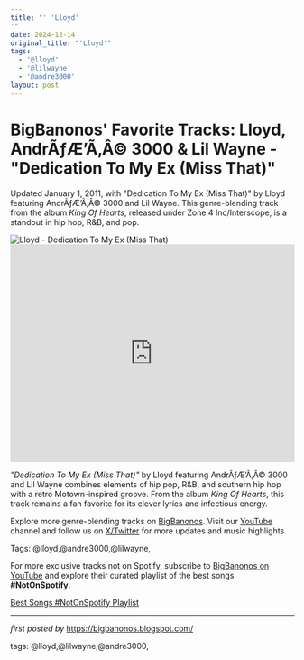 ```yaml
---
title: "' 'Lloyd'
'"
date: 2024-12-14
original_title: "'Lloyd'"
tags:
  - '@lloyd'
  - '@lilwayne'
  - '@andre3000'
layout: post
---
```

<!-- Post Title -->
<h1 >BigBanonos' Favorite Tracks: Lloyd, AndrÃƒÆ’Ã‚Â© 3000 & Lil Wayne - "Dedication To My Ex (Miss That)"</h1> <!-- Introductory Text -->
<p >Updated January 1, 2011, with "Dedication To My Ex (Miss That)" by Lloyd featuring AndrÃƒÆ’Ã‚Â© 3000 and Lil Wayne. This genre-blending track from the album <em>King Of Hearts</em>, released under Zone 4 Inc/Interscope, is a standout in hip hop, R&B, and pop.</p> <!-- Featured Image -->
<div > <img src="https://i.ytimg.com/vi/CrQAdM581Pk/maxresdefault.jpg" alt="Lloyd - Dedication To My Ex (Miss That)" />
</div> <!-- YouTube Video Embed -->
<div > <iframe width="100%" height="385" src="https://www.youtube.com/embed/CrQAdM581Pk" title="Lloyd - Dedication To My Ex (Miss That) (Explicit) ft. Lil Wayne, AndrÃƒÆ’Ã‚Â© 3000" frameborder="0" allow="accelerometer; autoplay; clipboard-write; encrypted-media; gyroscope; picture-in-picture; web-share" referrerpolicy="strict-origin-when-cross-origin" allowfullscreen></iframe>
</div> <!-- Song Information -->
<div > <p><em>"Dedication To My Ex (Miss That)"</em> by Lloyd featuring AndrÃƒÆ’Ã‚Â© 3000 and Lil Wayne combines elements of hip pop, R&B, and southern hip hop with a retro Motown-inspired groove. From the album <em>King Of Hearts</em>, this track remains a fan favorite for its clever lyrics and infectious energy.</p>
</div> <!-- Footer Links -->
<div > <p>Explore more genre-blending tracks on <a href="https://bigbanonos.blogspot.com/" target="_blank">BigBanonos</a>. Visit our <a href="https://www.youtube.com/@BigBanonos" target="_blank">YouTube</a> channel and follow us on <a href="https://x.com/bigbanonos" target="_blank">X/Twitter</a> for more updates and music highlights.</p>
</div> <!-- Tags -->
<p >Tags: @lloyd,@andre3000,@lilwayne,</p>


<!--Subscribe and Playlist Links-->
<div>
    <p>For more exclusive tracks not on Spotify, subscribe to <a href="https://www.youtube.com/@BigBanonos" target="_blank">BigBanonos on YouTube</a> and explore their curated playlist of the best songs <strong>#NotOnSpotify</strong>.</p>
    <p><a href="https://www.youtube.com/playlist?list=PLtuNtuTatqI0kFahUCbtbfenC_ET5O_tr" target="_blank">Best Songs #NotOnSpotify Playlist<br /></a></p></div>

<hr />

<p><em>first posted by</em> <a href="https://bigbanonos.blogspot.com/" rel="noopener" target="_new">https://bigbanonos.blogspot.com/</a></p>

<p>tags: @lloyd,@lilwayne,@andre3000,</p>
